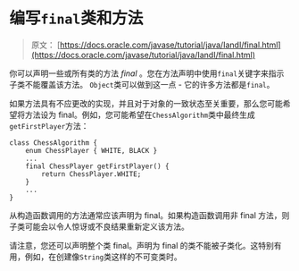 # 编写`final`类和方法

> 原文： [https://docs.oracle.com/javase/tutorial/java/IandI/final.html](https://docs.oracle.com/javase/tutorial/java/IandI/final.html)

你可以声明一些或所有类的方法 _final_ 。您在方法声明中使用`final`关键字来指示子类不能覆盖该方法。 `Object`类可以做到这一点 - 它的许多方法都是`final`。

如果方法具有不应更改的实现，并且对于对象的一致状态至关重要，那么您可能希望将方法设为 final。例如，您可能希望在`ChessAlgorithm`类中最终生成`getFirstPlayer`方法：

```
class ChessAlgorithm {
    enum ChessPlayer { WHITE, BLACK }
    ...
    final ChessPlayer getFirstPlayer() {
        return ChessPlayer.WHITE;
    }
    ...
}

```

从构造函数调用的方法通常应该声明为 final。如果构造函数调用非 final 方法，则子类可能会以令人惊讶或不良结果重新定义该方法。

请注意，您还可以声明整个类 final。声明为 final 的类不能被子类化。这特别有用，例如，在创建像`String`类这样的不可变类时。